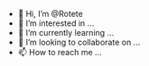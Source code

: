 - 👋 Hi, I’m @Rotete
- 👀 I’m interested in ...
- 🌱 I’m currently learning ...
- 💞️ I’m looking to collaborate on ...
- 📫 How to reach me ...

<!---
Rotete/Rotete is a ✨ special ✨ repository because its `README.md` (this file) appears on your GitHub profile.
You can click the Preview link to take a look at your changes.
--->
